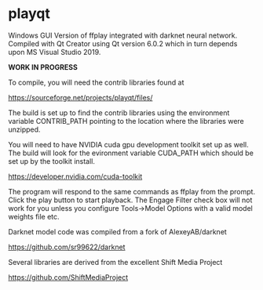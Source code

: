 # playqt
Windows GUI Version of ffplay integrated with darknet neural network.
Compiled with Qt Creator using Qt version 6.0.2 which in turn
depends upon MS Visual Studio 2019.

**WORK IN PROGRESS**

To compile, you will need the contrib libraries found at 

https://sourceforge.net/projects/playqt/files/

The build is set up to find the contrib libraries using the
environment variable CONTRIB_PATH pointing to the location
where the libraries were unzipped.

You will need to have NVIDIA cuda gpu development toolkit set up as well.
The build will look for the evironment variable CUDA_PATH which should
be set up by the toolkit install.

https://developer.nvidia.com/cuda-toolkit

The program will respond to the same commands as ffplay from the prompt.
Click the play button to start playback.  The Engage Filter check box will 
not work for you unless you configure Tools->Model Options with a valid 
model weights file etc.

Darknet model code was compiled from a fork of AlexeyAB/darknet

https://github.com/sr99622/darknet

Several libraries are derived from the excellent Shift Media Project

https://github.com/ShiftMediaProject